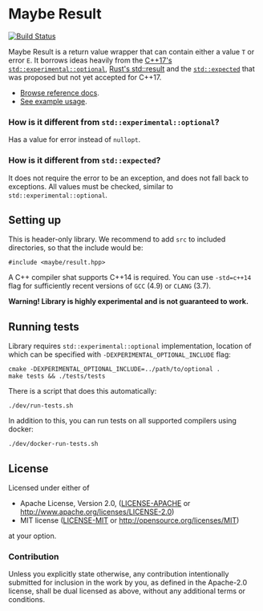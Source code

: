 # Maybe Result

[![Build Status](https://travis-ci.org/trafi/maybe-result-cpp.svg?branch=master)](https://travis-ci.org/trafi/maybe-result-cpp)

Maybe Result is a return value wrapper that can contain either a value
`T` or error `E`. It borrows ideas heavily from the [C++17's
`std::experimental::optional`][optional], [Rust's std::result][result] and
the [`std::expected`][expected] that was proposed but not yet accepted
for C++17.

[optional]: http://en.cppreference.com/w/cpp/experimental/optional
[result]: https://doc.rust-lang.org/std/result/
[expected]: https://github.com/ptal/expected

- [Browse reference docs](https://trafi.github.io/maybe-result-cpp/annotated.html).
- [See example usage](https://github.com/trafi/maybe-result-cpp/tree/master/examples).

### How is it different from `std::experimental::optional`?

Has a value for error instead of `nullopt`.

### How is it different from `std::expected`?

It does not require the error to be an exception, and does not fall back to
exceptions. All values must be checked, similar to `std::experimental::optional`.

## Setting up

This is header-only library. We recommend to add `src` to included directories,
so that the include would be:

```
#include <maybe/result.hpp>
```

A C++ compiler shat supports C++14 is required.
You can use `-std=c++14` flag for sufficiently recent versions of
`GCC` (4.9) or `CLANG` (3.7).

__Warning! Library is highly experimental and is not guaranteed to work.__

## Running tests

Library requires `std::experimental::optional` implementation, location
of which can be specified with `-DEXPERIMENTAL_OPTIONAL_INCLUDE` flag:

```
cmake -DEXPERIMENTAL_OPTIONAL_INCLUDE=../path/to/optional .
make tests && ./tests/tests
```

There is a script that does this automatically:

```
./dev/run-tests.sh
```

In addition to this, you can run tests on all supported compilers using docker:

```
./dev/docker-run-tests.sh
```

## License

Licensed under either of

 * Apache License, Version 2.0, ([LICENSE-APACHE](LICENSE-APACHE) or http://www.apache.org/licenses/LICENSE-2.0)
 * MIT license ([LICENSE-MIT](LICENSE-MIT) or http://opensource.org/licenses/MIT)

at your option.

### Contribution

Unless you explicitly state otherwise, any contribution intentionally
submitted for inclusion in the work by you, as defined in the Apache-2.0
license, shall be dual licensed as above, without any additional terms or
conditions.